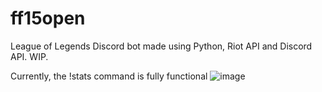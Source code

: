 # ff15open
League of Legends Discord bot made using Python, Riot API and Discord API. WIP.

Currently, the !stats command is fully functional
![image](https://user-images.githubusercontent.com/92048016/167280828-e700fcd3-4a97-45d2-834e-38953294b5b1.png)

